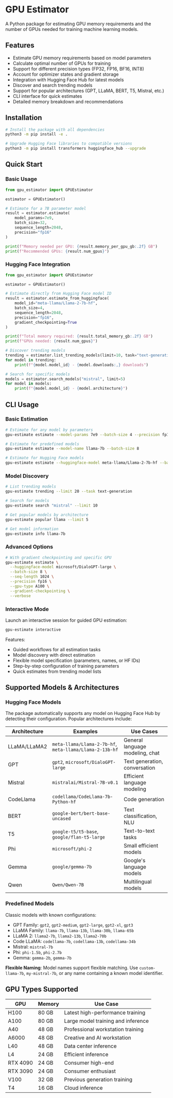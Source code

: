 # GPU Estimator

A Python package for estimating GPU memory requirements and the number of GPUs needed for training machine learning models.

## Features

- Estimate GPU memory requirements based on model parameters
- Calculate optimal number of GPUs for training
- Support for different precision types (FP32, FP16, BF16, INT8)
- Account for optimizer states and gradient storage
- Integration with Hugging Face Hub for latest models
- Discover and search trending models
- Support for popular architectures (GPT, LLaMA, BERT, T5, Mistral, etc.)
- CLI interface for quick estimates
- Detailed memory breakdown and recommendations

## Installation

```bash
# Install the package with all dependencies
python3 -m pip install -e .

# Upgrade Hugging Face libraries to compatible versions  
python3 -m pip install transformers huggingface_hub --upgrade
```


## Quick Start

### Basic Usage
```python
from gpu_estimator import GPUEstimator

estimator = GPUEstimator()

# Estimate for a 7B parameter model
result = estimator.estimate(
    model_params=7e9,
    batch_size=32,
    sequence_length=2048,
    precision="fp16"
)

print(f"Memory needed per GPU: {result.memory_per_gpu_gb:.2f} GB")
print(f"Recommended GPUs: {result.num_gpus}")
```

### Hugging Face Integration

```python
from gpu_estimator import GPUEstimator

estimator = GPUEstimator()

# Estimate directly from Hugging Face model ID
result = estimator.estimate_from_huggingface(
    model_id="meta-llama/Llama-2-7b-hf",
    batch_size=4,
    sequence_length=2048,
    precision="fp16",
    gradient_checkpointing=True
)

print(f"Total memory required: {result.total_memory_gb:.2f} GB")
print(f"GPUs needed: {result.num_gpus}")

# Discover trending models
trending = estimator.list_trending_models(limit=10, task="text-generation")
for model in trending:
    print(f"{model.model_id} - {model.downloads:,} downloads")

# Search for specific models
models = estimator.search_models("mistral", limit=5)
for model in models:
    print(f"{model.model_id} - {model.architecture}")
```

## CLI Usage

### Basic Estimation
```bash
# Estimate for any model by parameters
gpu-estimate estimate --model-params 7e9 --batch-size 4 --precision fp16

# Estimate for predefined models
gpu-estimate estimate --model-name llama-7b --batch-size 8

# Estimate for Hugging Face models
gpu-estimate estimate --huggingface-model meta-llama/Llama-2-7b-hf --batch-size 4
```

### Model Discovery
```bash
# List trending models
gpu-estimate trending --limit 20 --task text-generation

# Search for models
gpu-estimate search "mistral" --limit 10

# Get popular models by architecture
gpu-estimate popular llama --limit 5

# Get model information
gpu-estimate info llama-7b
```

### Advanced Options
```bash
# With gradient checkpointing and specific GPU
gpu-estimate estimate \
  --huggingface-model microsoft/DialoGPT-large \
  --batch-size 8 \
  --seq-length 1024 \
  --precision fp16 \
  --gpu-type A100 \
  --gradient-checkpointing \
  --verbose
```

### Interactive Mode
Launch an interactive session for guided GPU estimation:

```bash
gpu-estimate interactive
```

Features:
- Guided workflows for all estimation tasks
- Model discovery with direct estimation
- Flexible model specification (parameters, names, or HF IDs)
- Step-by-step configuration of training parameters
- Quick estimates from trending model lists

## Supported Models & Architectures

### Hugging Face Models
The package automatically supports any model on Hugging Face Hub by detecting their configuration. Popular architectures include:

| Architecture | Examples | Use Cases |
|-------------|----------|-----------|
| LLaMA/LLaMA2 | `meta-llama/Llama-2-7b-hf`, `meta-llama/Llama-2-13b-hf` | General language modeling, chat |
| GPT | `gpt2`, `microsoft/DialoGPT-large` | Text generation, conversation |
| Mistral | `mistralai/Mistral-7B-v0.1` | Efficient language modeling |
| CodeLlama | `codellama/CodeLlama-7b-Python-hf` | Code generation |
| BERT | `google-bert/bert-base-uncased` | Text classification, NLU |
| T5 | `google-t5/t5-base`, `google/flan-t5-large` | Text-to-text tasks |
| Phi | `microsoft/phi-2` | Small efficient models |
| Gemma | `google/gemma-7b` | Google's language models |
| Qwen | `Qwen/Qwen-7B` | Multilingual models |

### Predefined Models
Classic models with known configurations:
- GPT Family: `gpt2`, `gpt2-medium`, `gpt2-large`, `gpt2-xl`, `gpt3`
- LLaMA Family: `llama-7b`, `llama-13b`, `llama-30b`, `llama-65b`  
- LLaMA 2: `llama2-7b`, `llama2-13b`, `llama2-70b`
- Code LLaMA: `codellama-7b`, `codellama-13b`, `codellama-34b`
- Mistral: `mistral-7b`
- Phi: `phi-1.5b`, `phi-2.7b`
- Gemma: `gemma-2b`, `gemma-7b`

**Flexible Naming**: Model names support flexible matching. Use `custom-llama-7b`, `my-mistral-7b`, or any name containing a known model identifier.

## GPU Types Supported

| GPU | Memory | Use Case |
|-----|--------|----------|
| H100 | 80 GB | Latest high-performance training |
| A100 | 80 GB | Large model training and inference |
| A40 | 48 GB | Professional workstation training |
| A6000 | 48 GB | Creative and AI workstation |
| L40 | 48 GB | Data center inference |
| L4 | 24 GB | Efficient inference |
| RTX 4090 | 24 GB | Consumer high-end |
| RTX 3090 | 24 GB | Consumer enthusiast |
| V100 | 32 GB | Previous generation training |
| T4 | 16 GB | Cloud inference |